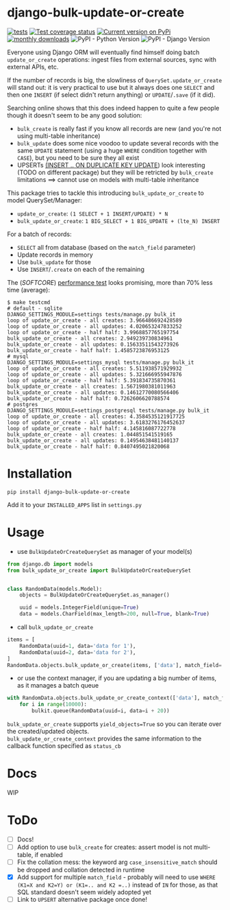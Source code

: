 # django-bulk-update-or-create


[![tests](https://github.com/fopina/django-bulk-update-or-create/workflows/tests/badge.svg)](https://github.com/fopina/django-bulk-update-or-create/actions?query=workflow%3Atests)
[![Test coverage status](https://codecov.io/gh/fopina/django-bulk-update-or-create/branch/master/graph/badge.svg)](https://codecov.io/gh/fopina/django-bulk-update-or-create)
[![Current version on PyPi](https://img.shields.io/pypi/v/django-bulk-update-or-create)](https://pypi.org/project/django-bulk-update-or-create/)
[![monthly downloads](https://img.shields.io/pypi/dm/django-bulk-update-or-create)](https://pypi.org/project/django-bulk-update-or-create/)
![PyPI - Python Version](https://img.shields.io/pypi/pyversions/django-bulk-update-or-create)
![PyPI - Django Version](https://img.shields.io/pypi/djversions/django-bulk-update-or-create)


Everyone using Django ORM will eventually find himself doing batch `update_or_create` operations: ingest files from external sources, sync with external APIs, etc.

If the number of records is big, the slowliness of `QuerySet.update_or_create` will stand out: it is very practical to use but it always does one `SELECT` and then one `INSERT` (if select didn't return anything) or `UPDATE`/`.save` (if it did).

Searching online shows that this does indeed happen to quite a few people though it doesn't seem to be any good solution:

* `bulk_create` is really fast if you know all records are new (and you're not using multi-table inheritance)
* `bulk_update` does some nice voodoo to update several records with the same `UPDATE` statement (using a huge `WHERE` condition together with `CASE`), but you need to be sure they all exist
* UPSERTs [(INSERT .. ON DUPLICATE KEY UPDATE](https://dev.mysql.com/doc/refman/8.0/en/insert-on-duplicate.html)) look interesting (TODO on different package) but they will be retricted by `bulk_create` limitations ==> cannot use on models with multi-table inheritance

This package tries to tackle this introducing `bulk_update_or_create` to model QuerySet/Manager:
* `update_or_create`: `(1 SELECT + 1 INSERT/UPDATE) * N`
* `bulk_update_or_create`: `1 BIG_SELECT + 1 BIG_UPDATE + (lte_N) INSERT`

For a batch of records:

* `SELECT` all from database (based on the `match_field` parameter)
* Update records in memory
* Use `bulk_update` for those
* Use `INSERT`/`.create` on each of the remaining

The (*SOFTCORE*) [performance test](tests/tests/management/commands/bulk_it.py) looks promising, more than 70% less time (average):

```shell
$ make testcmd
# default - sqlite
DJANGO_SETTINGS_MODULE=settings tests/manage.py bulk_it
loop of update_or_create - all creates: 3.966486692428589
loop of update_or_create - all updates: 4.020653247833252
loop of update_or_create - half half: 3.9968857765197754
bulk_update_or_create - all creates: 2.949239730834961
bulk_update_or_create - all updates: 0.15633511543273926
bulk_update_or_create - half half: 1.4585723876953125
# mysql
DJANGO_SETTINGS_MODULE=settings_mysql tests/manage.py bulk_it
loop of update_or_create - all creates: 5.511938571929932
loop of update_or_create - all updates: 5.321666955947876
loop of update_or_create - half half: 5.391834735870361
bulk_update_or_create - all creates: 1.5671980381011963
bulk_update_or_create - all updates: 0.14612770080566406
bulk_update_or_create - half half: 0.7262606620788574
# postgres
DJANGO_SETTINGS_MODULE=settings_postgresql tests/manage.py bulk_it
loop of update_or_create - all creates: 4.3584535121917725
loop of update_or_create - all updates: 3.6183276176452637
loop of update_or_create - half half: 4.145816087722778
bulk_update_or_create - all creates: 1.044851541519165
bulk_update_or_create - all updates: 0.14954638481140137
bulk_update_or_create - half half: 0.8407495021820068
```

Installation
============

```
pip install django-bulk-update-or-create
```

Add it to your `INSTALLED_APPS` list in `settings.py`

Usage
=====

* use `BulkUpdateOrCreateQuerySet` as manager of your model(s)

```python
from django.db import models
from bulk_update_or_create import BulkUpdateOrCreateQuerySet


class RandomData(models.Model):
    objects = BulkUpdateOrCreateQuerySet.as_manager()

    uuid = models.IntegerField(unique=True)
    data = models.CharField(max_length=200, null=True, blank=True)
```

* call `bulk_update_or_create`

```python
items = [
    RandomData(uuid=1, data='data for 1'),
    RandomData(uuid=2, data='data for 2'),
]
RandomData.objects.bulk_update_or_create(items, ['data'], match_field='uuid')
```

* or use the context manager, if you are updating a big number of items, as it manages a batch queue

```python
with RandomData.objects.bulk_update_or_create_context(['data'], match_field='uuid', batch_size=10) as bulkit:
    for i in range(10000):
        bulkit.queue(RandomData(uuid=i, data=i + 20))
```

`bulk_update_or_create` supports `yield_objects=True` so you can iterate over the created/updated objects.  
`bulk_update_or_create_context` provides the same information to the callback function specified as `status_cb`

Docs
====

WIP

ToDo
====

* [ ]  Docs!
* [ ]  Add option to use `bulk_create` for creates: assert model is not multi-table, if enabled
* [ ]  Fix the collation mess: the keyword arg `case_insensitive_match` should be dropped and collation detected in runtime
* [x]  Add support for multiple `match_field` - probably will need to use `WHERE (K1=X and K2=Y) or (K1=.. and K2
=..)` instead of `IN` for those, as that SQL standard doesn't seem widely adopted yet
* [ ]  Link to `UPSERT` alternative package once done!

